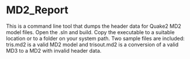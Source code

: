 # MD2_Report
This is a command line tool that dumps the header data for Quake2 MD2 model files.
Open the .sln and build. Copy the executable to a suitable location or to a folder
on your system path.
Two sample files are included: tris.md2 is a valid MD2 model and trisout.md2 is a
conversion of a valid MD3 to a MD2 with invalid header data.
